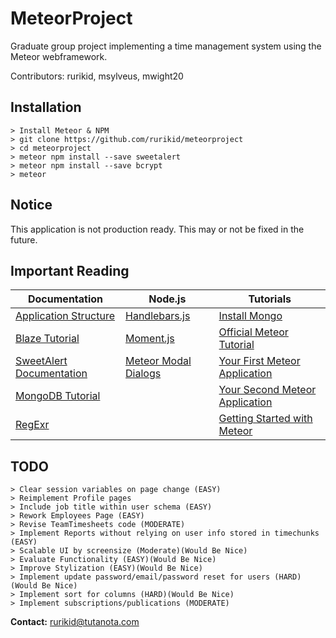 # MeteorProject
Graduate group project implementing a time management system using the Meteor webframework.

Contributors: rurikid, msylveus, mwight20

**Installation**
--------------------------------------------
```
> Install Meteor & NPM
> git clone https://github.com/rurikid/meteorproject
> cd meteorproject
> meteor npm install --save sweetalert
> meteor npm install --save bcrypt
> meteor
```

**Notice**
--------------------------------------------
This application is not production ready. This may or not be fixed in the future.

**Important Reading**
--------------------------------------------

Documentation | Node.js | Tutorials 
-----------------------|---------|----------
[Application Structure](https://guide.meteor.com/structure.html) | [Handlebars.js](http://handlebarsjs.com/) | [Install Mongo](https://docs.mongodb.com/manual/administration/install-community/)
[Blaze Tutorial](http://blazejs.org/guide/introduction.html) | [Moment.js](http://momentjs.com/) | [Official Meteor Tutorial](https://www.meteor.com/tutorials/blaze/creating-an-app)
[SweetAlert Documentation](https://sweetalert.js.org/docs/) | [Meteor Modal Dialogs](https://experimentingwithcode.com/modal-dialogs-part-2/) | [Your First Meteor Application](http://meteortips.com/first-meteor-tutorial/)
[MongoDB Tutorial](https://www.tutorialspoint.com/mongodb/index.htm) | | [Your Second Meteor Application](http://meteortips.com/second-meteor-tutorial/)
[RegExr](https://regexr.com/) | | [Getting Started with Meteor](https://themeteorchef.com/tutorials/getting-started-with-meteor)

**TODO**
--------------------------------------------
```
> Clear session variables on page change (EASY)
> Reimplement Profile pages
> Include job title within user schema (EASY)
> Rework Employees Page (EASY)
> Revise TeamTimesheets code (MODERATE)
> Implement Reports without relying on user info stored in timechunks (EASY)
> Scalable UI by screensize (Moderate)(Would Be Nice)
> Evaluate Functionality (EASY)(Would Be Nice)
> Improve Stylization (EASY)(Would Be Nice)
> Implement update password/email/password reset for users (HARD)(Would Be Nice)
> Implement sort for columns (HARD)(Would Be Nice)
> Implement subscriptions/publications (MODERATE)
```

**Contact:**
rurikid@tutanota.com
